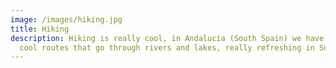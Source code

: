 ```yaml
---
image: /images/hiking.jpg
title: Hiking
description: Hiking is really cool, in Andalucía (South Spain) we have really
  cool routes that go through rivers and lakes, really refreshing in Summer.
---
```


#

